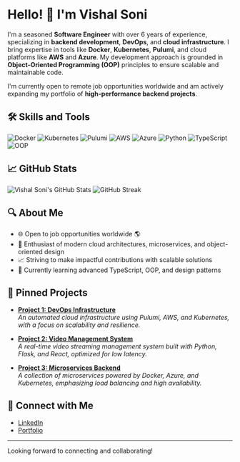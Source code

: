 # Hello! 👋 I'm Vishal Soni

I'm a seasoned **Software Engineer** with over 6 years of experience, specializing in **backend development**, **DevOps**, and **cloud infrastructure**. I bring expertise in tools like **Docker**, **Kubernetes**, **Pulumi**, and cloud platforms like **AWS** and **Azure**. My development approach is grounded in **Object-Oriented Programming (OOP)** principles to ensure scalable and maintainable code.

I'm currently open to remote job opportunities worldwide and am actively expanding my portfolio of **high-performance backend projects**. 

## 🛠 Skills and Tools

![Docker](https://img.shields.io/badge/Docker-2496ED?style=for-the-badge&logo=docker&logoColor=white)
![Kubernetes](https://img.shields.io/badge/Kubernetes-326CE5?style=for-the-badge&logo=kubernetes&logoColor=white)
![Pulumi](https://img.shields.io/badge/Pulumi-4a1ebd?style=for-the-badge&logo=pulumi&logoColor=white)
![AWS](https://img.shields.io/badge/AWS-232F3E?style=for-the-badge&logo=amazon-aws&logoColor=white)
![Azure](https://img.shields.io/badge/Azure-0078D4?style=for-the-badge&logo=microsoft-azure&logoColor=white)
![Python](https://img.shields.io/badge/Python-3776AB?style=for-the-badge&logo=python&logoColor=white)
![TypeScript](https://img.shields.io/badge/TypeScript-3178C6?style=for-the-badge&logo=typescript&logoColor=white)
![OOP](https://img.shields.io/badge/OOP-Principles-8A2BE2?style=for-the-badge&logo=codeigniter&logoColor=white)

## 📈 GitHub Stats

![Vishal Soni's GitHub Stats](https://github-readme-stats.vercel.app/api?username=Vishalsoni&show_icons=true&theme=dark)
![GitHub Streak](https://github-readme-streak-stats.herokuapp.com/?user=vishal563)


## 🔍 About Me

- 🌐 Open to job opportunities worldwide 🌎
- 🧩 Enthusiast of modern cloud architectures, microservices, and object-oriented design
- 📈 Striving to make impactful contributions with scalable solutions
- 🌱 Currently learning advanced TypeScript, OOP, and design patterns 

## 📌 Pinned Projects

- [**Project 1: DevOps Infrastructure**](https://github.com/yourusername/project1)  
  *An automated cloud infrastructure using Pulumi, AWS, and Kubernetes, with a focus on scalability and resilience.*

- [**Project 2: Video Management System**](https://github.com/yourusername/project2)  
  *A real-time video streaming management system built with Python, Flask, and React, optimized for low latency.*

- [**Project 3: Microservices Backend**](https://github.com/yourusername/project3)  
  *A collection of microservices powered by Docker, Azure, and Kubernetes, emphasizing load balancing and high availability.*


## 🔗 Connect with Me

- [LinkedIn](https://www.linkedin.com/in/vishal-soni-1b64366b/)
- [Portfolio](https://yourwebsite.com)

---

Looking forward to connecting and collaborating!

